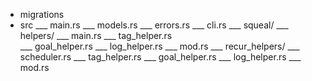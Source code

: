 - migrations
- src
    \___ main.rs
    \___ models.rs
    \___ errors.rs
    \___ cli.rs
    \___ squeal/
            \___ helpers/
                    \___ main.rs
                    \___ tag_helper.rs  
                    \___ goal_helper.rs
                    \___ log_helper.rs
                    \___ mod.rs
            \___ recur_helpers/
                    \___ scheduler.rs
                    \___ tag_helper.rs
                    \___ goal_helper.rs
                    \___ log_helper.rs
                    \___ mod.rs